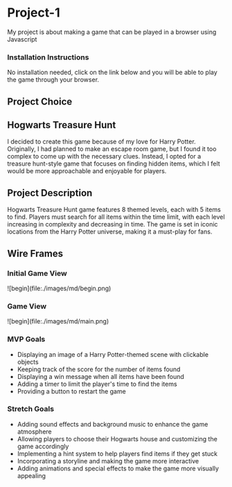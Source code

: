 # Project-1
<p> My project is about making a game that can be played in a browser using Javascript </p>

### Installation Instructions
<p>No installation needed, click on the link below and you will be able to play the game through your browser.</p>

## Project Choice 
<h2>Hogwarts Treasure Hunt</h2>
<p>I decided to create this game because of my love for Harry Potter. Originally, I had planned to make an escape room game, but I found it too complex to come up with the necessary clues. Instead, I opted for a treasure hunt-style game that focuses on finding hidden items, which I felt would be more approachable and enjoyable for players.</p>

## Project Description
<p>Hogwarts Treasure Hunt game features 8 themed levels, each with 5 items to find. Players must search for all items within the time limit, with each level increasing in complexity and decreasing in time. The game is set in iconic locations from the Harry Potter universe, making it a must-play for fans.</p>

## Wire Frames
<h3> Initial Game View </h3>
![begin](file:./images/md/begin.png)
<h3> Game View </h3>
![begin](file:./images/md/main.png)

### MVP Goals
<ul>
    <li>Displaying an image of a Harry Potter-themed scene with clickable objects</li>
    <li>Keeping track of the score for the number of items found</li>
    <li>Displaying a win message when all items have been found</li>
    <li>Adding a timer to limit the player's time to find the items</li>
    <li>Providing a button to restart the game</li>
</ul>

### Stretch Goals
<ul>
    <li>Adding sound effects and background music to enhance the game atmosphere</li>
    <li>Allowing players to choose their Hogwarts house and customizing the game accordingly</li>
    <li>Implementing a hint system to help players find items if they get stuck</li>
    <li>Incorporating a storyline and making the game more interactive</li>
    <li>Adding animations and special effects to make the game more visually appealing</li>
</ul>
